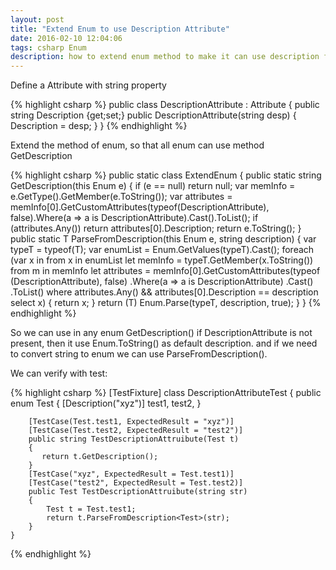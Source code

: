 ```yaml
---
layout: post
title: "Extend Enum to use Description Attribute"
date: 2016-02-10 12:04:06
tags: csharp Enum
description: how to extend enum method to make it can use description from attribute
---
```


Define a Attribute with string property

{% highlight csharp %}
    public class DescriptionAttribute : Attribute {
        public string Description {get;set;}
        public DescriptionAttribute(string desp)
	{
            Description = desp;
        }
    }
{% endhighlight %}

Extend the method of enum, so that all enum can use method GetDescription


{% highlight csharp %}
    public static class ExtendEnum
    {
        public static string GetDescription(this Enum e)
        {
            if (e == null) return null;
            var memInfo = e.GetType().GetMember(e.ToString());
            var attributes = memInfo[0].GetCustomAttributes(typeof(DescriptionAttribute), false).Where(a => a is DescriptionAttribute).Cast<DescriptionAttribute>().ToList();
            if (attributes.Any())
                return attributes[0].Description;
            return e.ToString();
        }
        public static T ParseFromDescription<T>(this Enum e, string description)
        {
            var typeT = typeof(T);
            var enumList = Enum.GetValues(typeT).Cast<T>();
            foreach (var x in from x in enumList
                              let memInfo = typeT.GetMember(x.ToString())
                              from m in memInfo
                              let attributes = memInfo[0].GetCustomAttributes(typeof		(DescriptionAttribute), false)
                .Where(a => a is DescriptionAttribute)
                .Cast<DescriptionAttribute>()
                .ToList()
                              where attributes.Any() && attributes[0].Description == description
                              select x)
            {
                return x;
            }
            return (T)
                Enum.Parse(typeT, description, true);
        }
    }
{% endhighlight %}

So we can use in any enum  GetDescription()
if DescriptionAttribute is not present, then it use Enum.ToString() as default description.
and if we need to convert string to enum we can use ParseFromDescription<T>().

We can verify with test:

{% highlight csharp %}
    [TestFixture]
    class DescriptionAttributeTest
    {
        public enum Test
        {
            [Description("xyz")]
            test1,
            test2,
        }

        [TestCase(Test.test1, ExpectedResult = "xyz")]
        [TestCase(Test.test2, ExpectedResult = "test2")]
        public string TestDescriptionAttruibute(Test t)
        {
           return t.GetDescription();  
        }
        [TestCase("xyz", ExpectedResult = Test.test1)]
        [TestCase("test2", ExpectedResult = Test.test2)]
        public Test TestDescriptionAttruibute(string str)
        {
            Test t = Test.test1;
            return t.ParseFromDescription<Test>(str);
        }
    }
{% endhighlight %}
